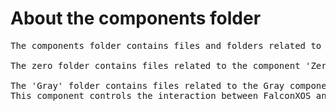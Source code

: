 # About the components folder
<pre>
The components folder contains files and folders related to FalconXOS's components(codenamed : 'uncrowned supporters').

The zero folder contains files related to the component 'Zero' and 'Shiro' contains files related to the Shiro component.

The 'Gray' folder contains files related to the Gray component.
This component controls the interaction between FalconXOS and Shiro.
</pre>